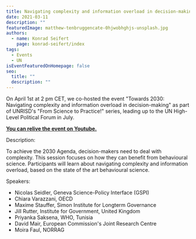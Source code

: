 ```yaml
---
title: Navigating complexity and information overload in decision-making
date: 2021-03-11
description: ""
featuredImage: matthew-tenbruggencate-0hjwobhghjs-unsplash.jpg
authors:
  - name: Konrad Seifert
    page: konrad-seifert/index
tags:
  - Events
  - UN
isEventFeaturedOnHomepage: false
seo:
  title: ""
  description: ""
---
```

On April 1st at 2 pm CET, we co-hosted the event "Towards 2030: Navigating complexity and information overload in decision-making" as part of UNRISD's "From Science to Practice!" series, leading up to the UN High-Level Political Forum in July.

**[You can relive the event on Youtube.](https://www.youtube.com/watch?v=g-jpU8BhSVs)**

Description:

To achieve the 2030 Agenda, decision-makers need to deal with complexity. This session focuses on how they can benefit from behavioural science. Participants will learn about navigating complexity and information overload, based on the state of the art behavioural science.

Speakers:

* Nicolas Seidler, Geneva Science-Policy Interface (GSPI)
* Chiara Varazzani, OECD
* Maxime Stauffer, Simon Institute for Longterm Governance
* Jill Rutter, Institute for Government, United Kingdom
* Priyanka Saksena, WHO, Tunisia
* David Mair, European Commission's Joint Research Centre
* Moira Faul, NORRAG